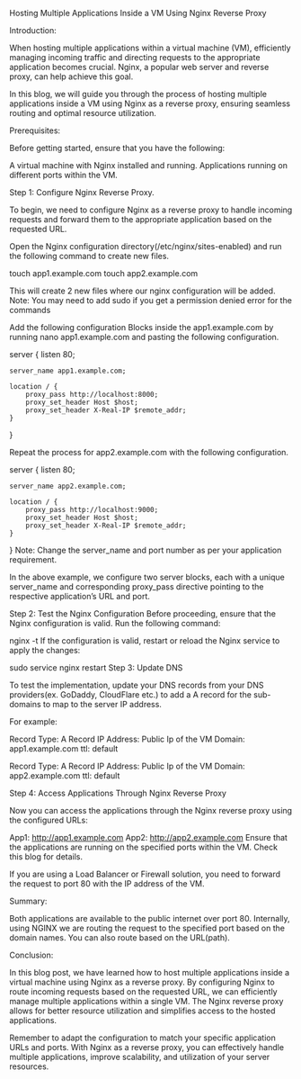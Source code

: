 Hosting Multiple Applications Inside a VM Using Nginx Reverse Proxy

Introduction:

When hosting multiple applications within a virtual machine (VM), efficiently managing incoming traffic and directing requests to the appropriate application becomes crucial. Nginx, a popular web server and reverse proxy, can help achieve this goal.

In this blog, we will guide you through the process of hosting multiple applications inside a VM using Nginx as a reverse proxy, ensuring seamless routing and optimal resource utilization.

Prerequisites:

Before getting started, ensure that you have the following:

A virtual machine with Nginx installed and running.
Applications running on different ports within the VM.

Step 1: Configure Nginx Reverse Proxy.

To begin, we need to configure Nginx as a reverse proxy to handle incoming requests and forward them to the appropriate application based on the requested URL.

Open the Nginx configuration directory(/etc/nginx/sites-enabled) and run the following command to create new files.

touch app1.example.com
touch app2.example.com

This will create 2 new files where our nginx configuration will be added. Note: You may need to add sudo if you get a permission denied error for the commands

Add the following configuration Blocks inside the app1.example.com by running nano app1.example.com and pasting the following configuration.

server {
    listen 80;

    server_name app1.example.com;

    location / {
        proxy_pass http://localhost:8000;
        proxy_set_header Host $host;
        proxy_set_header X-Real-IP $remote_addr;
    }
}

Repeat the process for app2.example.com with the following configuration.

server {
    listen 80;

    server_name app2.example.com;

    location / {
        proxy_pass http://localhost:9000;
        proxy_set_header Host $host;
        proxy_set_header X-Real-IP $remote_addr;
    }
}
Note: Change the server_name and port number as per your application requirement.

In the above example, we configure two server blocks, each with a unique server_name and corresponding proxy_pass directive pointing to the respective application’s URL and port.

Step 2: Test the Nginx Configuration
Before proceeding, ensure that the Nginx configuration is valid. Run the following command:

nginx -t
If the configuration is valid, restart or reload the Nginx service to apply the changes:

sudo service nginx restart
Step 3: Update DNS

To test the implementation, update your DNS records from your DNS providers(ex. GoDaddy, CloudFlare etc.) to add a A record for the sub-domains to map to the server IP address.

For example:

Record Type: A Record
IP Address: Public Ip of the VM
Domain: app1.example.com
ttl: default

Record Type: A Record
IP Address: Public Ip of the VM
Domain: app2.example.com
ttl: default

Step 4: Access Applications Through Nginx Reverse Proxy

Now you can access the applications through the Nginx reverse proxy using the configured URLs:

App1: http://app1.example.com
App2: http://app2.example.com
Ensure that the applications are running on the specified ports within the VM. Check this blog for details.

If you are using a Load Balancer or Firewall solution, you need to forward the request to port 80 with the IP address of the VM.

Summary:

Both applications are available to the public internet over port 80. Internally, using NGINX we are routing the request to the specified port based on the domain names. You can also route based on the URL(path).

Conclusion:

In this blog post, we have learned how to host multiple applications inside a virtual machine using Nginx as a reverse proxy. By configuring Nginx to route incoming requests based on the requested URL, we can efficiently manage multiple applications within a single VM. The Nginx reverse proxy allows for better resource utilization and simplifies access to the hosted applications.

Remember to adapt the configuration to match your specific application URLs and ports. With Nginx as a reverse proxy, you can effectively handle multiple applications, improve scalability, and utilization of your server resources.
